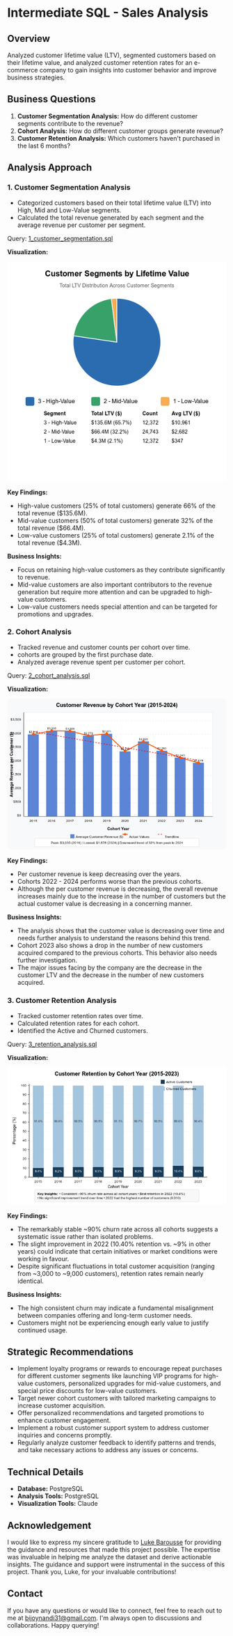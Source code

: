 # Intermediate SQL - Sales Analysis

## Overview

Analyzed customer lifetime value (LTV), segmented customers based on their lifetime value, and analyzed customer retention rates for an e-commerce company to gain insights into customer behavior and improve business strategies.

## Business Questions

1. **Customer Segmentation Analysis:** How do different customer segments contribute to the revenue?
2. **Cohort Analysis:** How do different customer groups generate revenue?
3. **Customer Retention Analysis:** Which customers haven't purchased in the last 6 months?

## Analysis Approach

### 1. Customer Segmentation Analysis
- Categorized customers based on their total lifetime value (LTV) into High, Mid and Low-Value segments.
- Calculated the total revenue generated by each segment and the average revenue per customer per segment.

Query: [1_customer_segmentation.sql](/Scripts/1_customer_segmentation.sql)

**Visualization:**

![@customer_segmentation.png](/images/2_customer_segmentation.png)

**Key Findings:**

- High-value customers (25% of total customers) generate 66% of the total revenue ($135.6M).
- Mid-value customers (50% of total customers) generate 32% of the total revenue ($66.4M).
- Low-value customers (25% of total customers) generate 2.1% of the total revenue ($4.3M).

**Business Insights:**

- Focus on retaining high-value customers as they contribute significantly to revenue.
- Mid-value customers are also important contributors to the revenue generation but require more attention and can be upgraded to high-value customers.
- Low-value customers needs special attention and can be targeted for promotions and upgrades.

### 2. Cohort Analysis
- Tracked revenue and customer counts per cohort over time.
- cohorts are grouped by the first purchase date.
- Analyzed average revenue spent per customer per cohort.

Query: [2_cohort_analysis.sql](/Scripts/2_cohort_analysis.sql)

**Visualization:**

![2_cohort_analysis.png](/images/2_cohort_analysis.png)

**Key Findings:**
- Per customer revenue is keep decreasing over the years.
- Cohorts 2022 - 2024 performs worse than the previous cohorts.
- Although the per customer revenue is decreasing, the overall revenue increases mainly due to the increase in the number of customers but the actual customer value is decreasing in a concerning manner.

**Business Insights:**
- The analysis shows that the customer value is decreasing over time and needs further analysis to understand the reasons behind this trend.
- Cohort 2023 also shows a drop in the number of new customers acquired compared to the previous cohorts. This behavior also needs further investigation.
- The major issues facing by the company are the decrease in the customer LTV and the decrease in the number of new customers acquired.

### 3. Customer Retention Analysis
- Tracked customer retention rates over time.
- Calculated retention rates for each cohort.
- Identified the Active and Churned customers.

Query: [3_retention_analysis.sql](/Scripts/3_retention_analysis.sql)

**Visualization:**

![3_retention_analysis.png](/images//3_customer_retention.png)

**Key Findings:**
- The remarkably stable ~90% churn rate across all cohorts suggests a systematic issue rather than isolated problems.
- The slight improvement in 2022 (10.40% retention vs. ~9% in other years) could indicate that certain initiatives or market conditions were working in favour.
- Despite significant fluctuations in total customer acquisition (ranging from ~3,000 to ~9,000 customers), retention rates remain nearly identical.

**Business Insights:**
- The high consistent churn may indicate a fundamental misalignment between companies offering and long-term customer needs.
- Customers might not be experiencing enough early value to justify continued usage.

## Strategic Recommendations

- Implement loyalty programs or rewards to encourage repeat purchases for different customer segments like launching VIP programs for high-value customers, personalized upgrades for mid-value customers, and special price discounts for low-value customers.
- Target newer cohort customers with tailored marketing campaigns to increase customer acquisition.
- Offer personalized recommendations and targeted promotions to enhance customer engagement.
- Implement a robust customer support system to address customer inquiries and concerns promptly.
- Regularly analyze customer feedback to identify patterns and trends, and take necessary actions to address any issues or concerns.

## Technical Details

- **Database:** PostgreSQL
- **Analysis Tools:** PostgreSQL
- **Visualization Tools:** Claude

## Acknowledgement

I would like to express my sincere gratitude to [Luke Barousse](https://github.com/lukebarousse) for providing the guidance and resources that made this project possible. The expertise was invaluable in helping me analyze the dataset and derive actionable insights. The guidance and support were instrumental in the success of this project. Thank you, Luke, for your invaluable contributions!

## Contact

If you have any questions or would like to connect, feel free to reach out to me at [bijoynandi31@gmail.com](mailto:bijoynandi31@gmail.com). I'm always open to discussions and collaborations. Happy querying!